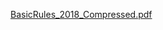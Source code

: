 [BasicRules_2018_Compressed.pdf](https://github.com/Tech-Messiah/TrainingData/blob/main/BasicRules_2018_Compressed.pdf)